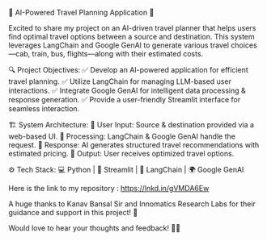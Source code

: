 🚀 AI-Powered Travel Planning Application 🚀

Excited to share my project on an AI-driven travel planner that helps users find optimal travel options between a source and destination. This system leverages LangChain and Google GenAI to generate various travel choices—cab, train, bus, flights—along with their estimated costs.

🔍 Project Objectives:
✅ Develop an AI-powered application for efficient travel planning.
 ✅ Utilize LangChain for managing LLM-based user interactions.
 ✅ Integrate Google GenAI for intelligent data processing & response generation.
 ✅ Provide a user-friendly Streamlit interface for seamless interaction.

🏗 System Architecture:
🔹 User Input: Source & destination provided via a web-based UI.
 🔹 Processing: LangChain & Google GenAI handle the request.
 🔹 Response: AI generates structured travel recommendations with estimated pricing.
 🔹 Output: User receives optimized travel options.

⚙ Tech Stack:
💻 Python | 🎨 Streamlit | 🧠 LangChain | 🌍 Google GenAI

Here is the link to my repository : https://lnkd.in/gVMDA6Ew

A huge thanks to Kanav Bansal Sir and Innomatics Research Labs for their guidance and support in this project! 🙌

Would love to hear your thoughts and feedback! 🚀✨

